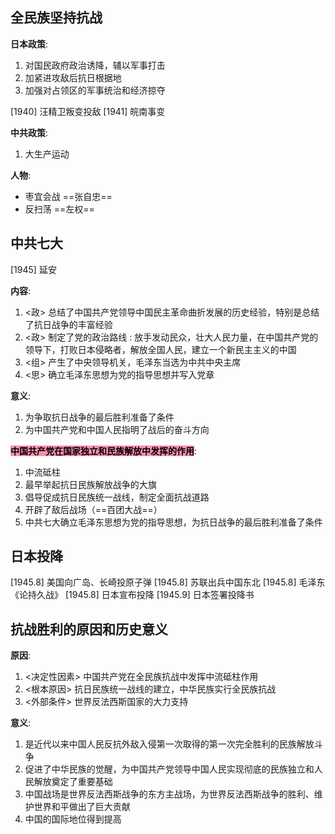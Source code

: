 ## 全民族坚持抗战
**日本政策**:
1. 对国民政府政治诱降，辅以军事打击
2. 加紧进攻敌后抗日根据地
3. 加强对占领区的军事统治和经济掠夺

[1940] 汪精卫叛变投敌
[1941] 皖南事变

**中共政策**:
1. 大生产运动

**人物**:
+ 枣宜会战 ==张自忠==
+ 反扫荡 ==左权==

## 中共七大
[1945] 延安

**内容**:
1. <政> 总结了中国共产党领导中国民主革命曲折发展的历史经验，特别是总结了抗日战争的丰富经验
2. <政> 制定了党的政治路线 : 放手发动民众，壮大人民力量，在中国共产党的领导下，打败日本侵略者，解放全国人民，建立一个新民主主义的中国
3. <组> 产生了中央领导机关，毛泽东当选为中共中央主席
4. <思> 确立毛泽东思想为党的指导思想并写入党章

**意义**:
1. 为争取抗日战争的最后胜利准备了条件
2. 为中国共产党和中国人民指明了战后的奋斗方向

<mark style="background: #FF5582A6;"><strong>中国共产党在国家独立和民族解放中发挥的作用</strong></mark>:
1. 中流砥柱
2. 最早举起抗日民族解放战争的大旗
3. 倡导促成抗日民族统一战线，制定全面抗战道路
4. 开辟了敌后战场（==百团大战==）
5. 中共七大确立毛泽东思想为党的指导思想，为抗日战争的最后胜利准备了条件

## 日本投降
[1945.8] 美国向广岛、长崎投原子弹
[1945.8] 苏联出兵中国东北
[1945.8] 毛泽东《论持久战》
[1945.8] 日本宣布投降
[1945.9] 日本签署投降书

## 抗战胜利的原因和历史意义
**原因**:
1. <决定性因素> 中国共产党在全民族抗战中发挥中流砥柱作用
2. <根本原因> 抗日民族统一战线的建立，中华民族实行全民族抗战
3. <外部条件> 世界反法西斯国家的大力支持

**意义**:
1. 是近代以来中国人民反抗外敌入侵第一次取得的第一次完全胜利的民族解放斗争
2. 促进了中华民族的觉醒，为中国共产党领导中国人民实现彻底的民族独立和人民解放奠定了重要基础
3. 中国战场是世界反法西斯战争的东方主战场，为世界反法西斯战争的胜利、维护世界和平做出了巨大贡献
4. 中国的国际地位得到提高
